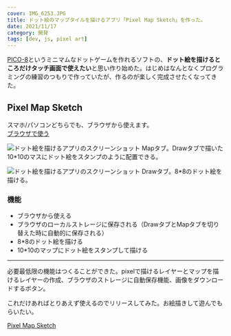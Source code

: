 ```yaml
---
cover: IMG_6253.JPG
title: ドット絵のマップタイルを描けるアプリ「Pixel Map Sketch」を作った。
date: 2021/11/17
category: 開発
tags: [dev, js, pixel art]
---
```


[PICO-8](https://www.lexaloffle.com/pico-8.php)というミニマムなドットゲームを作れるソフトの、**ドット絵を描けるところだけタッチ画面で使えたい**と思い作り始めた。はじめはなんとなくプログラミングの練習のつもりで作っていたが、作るのが楽しく完成させたくなってきた。

<!--more-->

## Pixel Map Sketch

スマホ/パソコンどちらでも、ブラウザから使えます。  
[ブラウザで使う](https://shomaisshi.github.io/Pixel-map-sketch/)

![ドット絵を描けるアプリのスクリーンショット](/my-home/cover/DSC01295.JPG)
Mapタブ。Drawタブで描いた10*10のマスにドット絵をスタンプのように配置できる。

![ドット絵を描けるアプリのスクリーンショット](/my-home/cover/DSC01293.JPG)
Drawタブ。8*8のドット絵を描ける。

### 機能

- ブラウザから使える
- ブラウザのローカルストレージに保存される（DrawタブとMapタブを切り替えた時に自動的に保存される）
- 8*8のドット絵を描ける
- 10*10のマップにドット絵をスタンプして描ける

---

必要最低限の機能はつくることができた。pixelで描けるレイヤーとマップを描けるレイヤーの作成、ブラウザのストレージに自動保存機能、画像をダウンロードするボタン。

これだけあればとりあえず使えるのでリリースしてみた。お絵描きして遊んでもらいたい。

[Pixel Map Sketch](https://shomaisshi.github.io/Pixel-map-sketch/)

<br>

